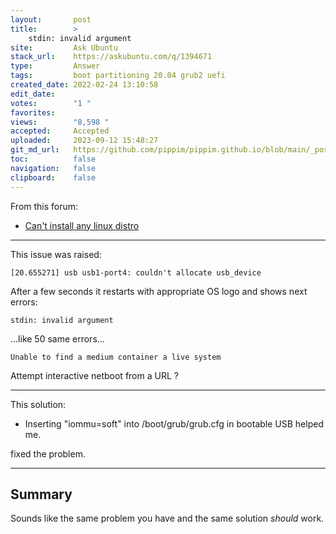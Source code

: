```yaml
---
layout:       post
title:        >
    stdin: invalid argument
site:         Ask Ubuntu
stack_url:    https://askubuntu.com/q/1394671
type:         Answer
tags:         boot partitioning 20.04 grub2 uefi
created_date: 2022-02-24 13:10:58
edit_date:    
votes:        "1 "
favorites:    
views:        "8,598 "
accepted:     Accepted
uploaded:     2023-09-12 15:48:27
git_md_url:   https://github.com/pippim/pippim.github.io/blob/main/_posts/2022/2022-02-24-stdin_-invalid-argument.md
toc:          false
navigation:   false
clipboard:    false
---
```


From this forum:

- [Can't install any linux distro](https://www.linux.org/threads/cant-install-any-linux-distro.33034/)

---

This issue was raised:

``` 
[20.655271] usb usb1-port4: couldn't allocate usb_device
```

After a few seconds it restarts with appropriate OS logo and shows next errors:

``` 
stdin: invalid argument
```

...like 50 same errors...

``` 
Unable to find a medium container a live system
```
Attempt interactive netboot from a URL ?

---

This solution:

- Inserting "iommu=soft" into /boot/grub/grub.cfg in bootable USB helped me.

fixed the problem.

---

## Summary

Sounds like the same problem you have and the same solution *should* work.

